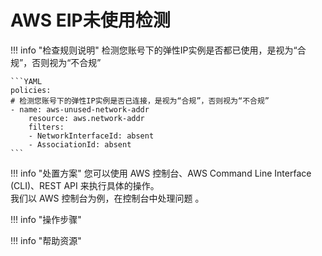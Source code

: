 # AWS EIP未使用检测

!!! info "检查规则说明"
    检测您账号下的弹性IP实例是否都已使用，是视为“合规”，否则视为“不合规”

    ```YAML
    policies:
    # 检测您账号下的弹性IP实例是否已连接，是视为“合规”，否则视为“不合规”
    - name: aws-unused-network-addr
        resource: aws.network-addr
        filters:
        - NetworkInterfaceId: absent
        - AssociationId: absent
    ```

!!! info "处置方案"
    您可以使用 AWS 控制台、AWS Command Line Interface (CLI)、REST API 来执行具体的操作。   
    我们以 AWS 控制台为例，在控制台中处理问题 。



!!! info "操作步骤"





!!! info "帮助资源"
    